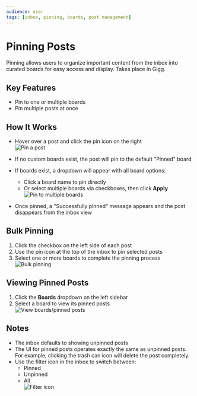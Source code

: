 ```yaml
---
audience: user
tags: [inbox, pinning, boards, post management]
---
```


# Pinning Posts

Pinning allows users to organize important content from the inbox into curated boards for easy access and display.  Takes place in Gigg.

## Key Features

- Pin to one or multiple boards
- Pin multiple posts at once

## How It Works

- Hover over a post and click the pin icon on the right  
  ![Pin a post](https://github.com/user-attachments/assets/9d088b06-a6bb-4237-9ac6-68e6678c3904)

- If no custom boards exist, the post will pin to the default "Pinned" board
- If boards exist, a dropdown will appear with all board options:
  - Click a board name to pin directly
  - Or select multiple boards via checkboxes, then click **Apply**  
    ![Pin to multiple boards](https://github.com/user-attachments/assets/314f3112-e1f3-452e-a062-c98d25ce52f9)

- Once pinned, a "Successfully pinned" message appears and the post disappears from the inbox view

## Bulk Pinning

1. Click the checkbox on the left side of each post
2. Use the pin icon at the top of the inbox to pin selected posts
3. Select one or more boards to complete the pinning process  
  ![Bulk pinning](https://github.com/user-attachments/assets/8000a701-85e1-4fa5-9e21-63975958b686)

## Viewing Pinned Posts

1. Click the **Boards** dropdown on the left sidebar
2. Select a board to view its pinned posts  
  ![View boards/pinned posts](https://github.com/user-attachments/assets/aa9ddc6f-7ee8-46d2-9ca4-22a3f9fe5667)

## Notes

- The inbox defaults to showing unpinned posts
- The UI for pinned posts operates exactly the same as unpinned posts. For example, clicking the trash can icon will delete the post completely.
- Use the filter icon in the inbox to switch between:
  - Pinned
  - Unpinned
  - All  
    ![Filter icon](https://github.com/user-attachments/assets/804f8ee6-7137-4db9-aa80-e057579bc74c)
